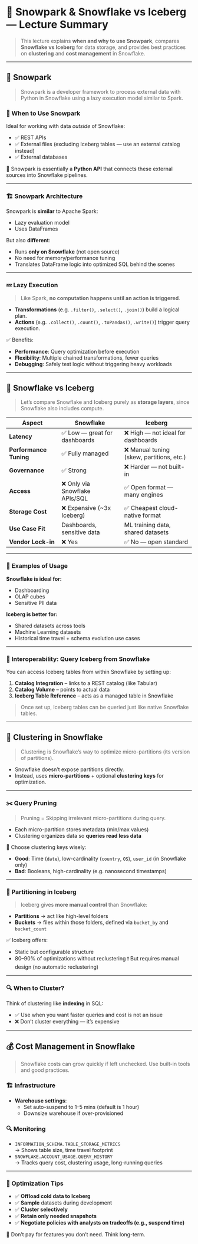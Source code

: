 # 🧪 Snowpark & Snowflake vs Iceberg — Lecture Summary

> This lecture explains **when and why to use Snowpark**, compares **Snowflake vs Iceberg** for data storage, and provides best practices on **clustering** and **cost management** in Snowflake.

---

## 🧵 Snowpark

> Snowpark is a developer framework to process external data with Python in Snowflake using a lazy execution model similar to Spark.

### 🧭 When to Use Snowpark

Ideal for working with data *outside* of Snowflake:

- ✅ REST APIs  
- ✅ External files (excluding Iceberg tables — use an external catalog instead)  
- ✅ External databases

📌 Snowpark is essentially a **Python API** that connects these external sources into Snowflake pipelines.

---

### 🏗️ Snowpark Architecture

Snowpark is **similar** to Apache Spark:

- Lazy evaluation model
- Uses DataFrames

But also **different**:

- Runs **only on Snowflake** (not open source)
- No need for memory/performance tuning
- Translates DataFrame logic into optimized SQL behind the scenes

---

### 💤 Lazy Execution

> Like Spark, **no computation happens until an action is triggered**.

- **Transformations** (e.g. `.filter()`, `.select()`, `.join()`) build a logical plan.
- **Actions** (e.g. `.collect()`, `.count()`, `.toPandas()`, `.write()`) trigger query execution.

✅ Benefits:

- **Performance**: Query optimization before execution  
- **Flexibility**: Multiple chained transformations, fewer queries  
- **Debugging**: Safely test logic without triggering heavy workloads

---

## 🧊 Snowflake vs Iceberg

> Let’s compare Snowflake and Iceberg purely as **storage layers**, since Snowflake also includes compute.

| Aspect                | Snowflake                                     | Iceberg                                           |
|-----------------------|-----------------------------------------------|---------------------------------------------------|
| **Latency**           | ✅ Low — great for dashboards                  | ❌ High — not ideal for dashboards                |
| **Performance Tuning**| ✅ Fully managed                               | ❌ Manual tuning (skew, partitions, etc.)         |
| **Governance**        | ✅ Strong                                      | ❌ Harder — not built-in                          |
| **Access**            | ❌ Only via Snowflake APIs/SQL                | ✅ Open format — many engines                     |
| **Storage Cost**      | ❌ Expensive (~3x Iceberg)                    | ✅ Cheapest cloud-native format                   |
| **Use Case Fit**      | Dashboards, sensitive data                    | ML training data, shared datasets                |
| **Vendor Lock-in**    | ❌ Yes                                         | ✅ No — open standard                             |

---

### 🧬 Examples of Usage

**Snowflake is ideal for:**

- Dashboarding  
- OLAP cubes  
- Sensitive PII data  

**Iceberg is better for:**

- Shared datasets across tools  
- Machine Learning datasets  
- Historical time travel + schema evolution use cases  

---

### 🔗 Interoperability: Query Iceberg from Snowflake

You can access Iceberg tables from within Snowflake by setting up:

1. **Catalog Integration** – links to a REST catalog (like Tabular)  
2. **Catalog Volume** – points to actual data  
3. **Iceberg Table Reference** – acts as a managed table in Snowflake

> Once set up, Iceberg tables can be queried just like native Snowflake tables.

---

## 📐 Clustering in Snowflake

> Clustering is Snowflake’s way to optimize micro-partitions (its version of partitions).

- Snowflake doesn’t expose partitions directly.
- Instead, uses **micro-partitions** + optional **clustering keys** for optimization.

---

### ✂️ Query Pruning

> Pruning = Skipping irrelevant micro-partitions during query.

- Each micro-partition stores metadata (min/max values)  
- Clustering organizes data so **queries read less data**

📌 Choose clustering keys wisely:
- **Good**: Time (`date`), low-cardinality (`country`, `OS`), `user_id` (in Snowflake only)  
- **Bad**: Booleans, high-cardinality (e.g. nanosecond timestamps)

---

### 📆 Partitioning in Iceberg

> Iceberg gives **more manual control** than Snowflake:

- **Partitions** → act like high-level folders
- **Buckets** → files within those folders, defined via `bucket_by` and `bucket_count`

✅ Iceberg offers:
- Static but configurable structure
- 80–90% of optimizations without reclustering
❗ But requires manual design (no automatic reclustering)

---

### 🔍 When to Cluster?

Think of clustering like **indexing** in SQL:

- ✅ Use when you want faster queries and cost is not an issue  
- ❌ Don’t cluster everything — it’s expensive

---

## 💰 Cost Management in Snowflake

> Snowflake costs can grow quickly if left unchecked. Use built-in tools and good practices.

### 🏗️ Infrastructure

- **Warehouse settings**:
  - Set auto-suspend to 1–5 mins (default is 1 hour)
  - Downsize warehouse if over-provisioned

### 🔍 Monitoring

- `INFORMATION_SCHEMA.TABLE_STORAGE_METRICS`  
  → Shows table size, time travel footprint  
- `SNOWFLAKE.ACCOUNT_USAGE.QUERY_HISTORY`  
  → Tracks query cost, clustering usage, long-running queries

---

### 🧹 Optimization Tips

- ✅ **Offload cold data to Iceberg**
- ✅ **Sample** datasets during development
- ✅ **Cluster selectively**
- ✅ **Retain only needed snapshots**
- ✅ **Negotiate policies with analysts on tradeoffs (e.g., suspend time)**

📌 Don’t pay for features you don’t need. Think long-term.
